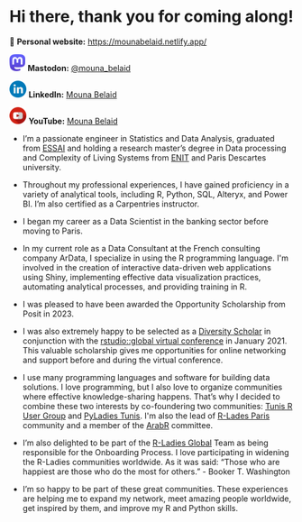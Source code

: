 # Hi there, thank you for coming along!

📝 **Personal website:** https://mounabelaid.netlify.app/

<a href="https://mastodon.social/@mouna_belaid"><img height="30" src="https://github.com/MounaBelaid/MounaBelaid/blob/main/mastodon.png?raw=true"></a> **Mastodon:** [@mouna_belaid](https://mastodon.social/@mouna_belaid)

<a href="[https://www.linkedin.com/in/mouna-belaid/](https://www.linkedin.com/in/mouna-belaid/)"><img height="30" src="https://github.com/MounaBelaid/MounaBelaid/blob/main/linkedin1.png?raw=true"></a> **LinkedIn:** [Mouna Belaid](https://www.linkedin.com/in/mouna-belaid/)

<a href="https://www.youtube.com/@mounabelaid/"><img height="30" src="https://github.com/MounaBelaid/MounaBelaid/blob/main/youtube (1).png?raw=true"></a> **YouTube:** [Mouna Belaid](https://www.youtube.com/@mounabelaid/)

- I’m a passionate engineer in Statistics and Data Analysis, graduated from [ESSAI](http://www.essai.rnu.tn/en/) and holding a research master’s degree in Data processing and Complexity of Living Systems from [ENIT](http://www.enit.rnu.tn/fr/home/indexfr.php) and Paris Descartes university.

- Throughout my professional experiences, I have gained proficiency in a variety of analytical tools, including R, Python, SQL, Alteryx, and Power BI. I’m also certified as a Carpentries instructor.

- I began my career as a Data Scientist in the banking sector before moving to Paris.

- In my current role as a Data Consultant at the French consulting company ArData, I specialize in using the R programming language. I'm involved in the creation of interactive data-driven web applications using Shiny, implementing effective data visualization practices, automating analytical processes, and providing training in R.

- I was pleased to have been awarded the Opportunity Scholarship from Posit in 2023.

- I was also extremely happy to be selected as a [Diversity Scholar](https://drive.google.com/file/d/1KanOLRXW7GIuVtXTZMp3U_U1TLRJAAZ0/view?usp=sharing) in conjunction with the [rstudio::global virtual conference](https://blog.rstudio.com/2020/11/30/diversity-scholarships/) in January 2021. This valuable scholarship gives me opportunities for online networking and support before and during the virtual conference.

- I use many programming languages and software for building data solutions. I love programming, but I also love to organize communities where effective knowledge-sharing happens. That’s why I decided to combine these two interests by co-foundering two communities: [Tunis R User Group](https://www.meetup.com/tunis-r-user-group) and [PyLadies Tunis](https://www.meetup.com/pyladies-tunis/). I'm also the lead of [R-Lades Paris](https://www.meetup.com/rladies-paris/) community and a member of the [ArabR](https://arabr.github.io/) committee.

- I’m also delighted to be part of the [R-Ladies Global](https://rladies.org/about-us/team/) Team as being responsible for the Onboarding Process. I love participating in widening the R-Ladies communities worldwide. As it was said: “Those who are happiest are those who do the most for others.” - Booker T. Washington

- I’m so happy to be part of these great communities. These experiences are helping me to expand my network, meet amazing people worldwide, get inspired by them, and improve my R and Python skills.
